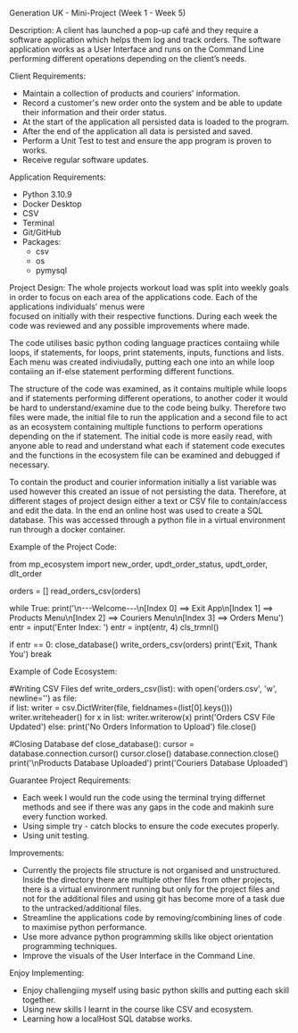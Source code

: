 Generation UK - Mini-Project (Week 1 - Week 5)

Description:
A client has launched a pop-up café and they require a software application which helps them log and track orders. The software application works as a User Interface 
and runs on the Command Line performing different operations depending on the client’s needs. 

Client Requirements:
- Maintain a collection of products and couriers' information.
- Record a customer's new order onto the system and be able to update their information and their order status.
- At the start of the application all persisted data is loaded to the program.
- After the end of the application all data is persisted and saved. 
- Perform a Unit Test to test and ensure the app program is proven to works.
- Receive regular software updates.

Application Requirements:
- Python 3.10.9
- Docker Desktop
- CSV 
- Terminal
- Git/GitHub
- Packages:
  - csv
  - os
  - pymysql

Project Design:
The whole projects workout load was split into weekly goals in order to focus on each area of the applications code. Each of the applications individuals’ menus were  
focused on initially with their respective functions. During each week the code was reviewed and any possible improvements where made.

The code utilises basic python coding language practices contaiing while loops, if statements, for loops, print statements, inputs, functions and lists. Each menu was created indiviudally, putting each one into an while loop contaiing an if-else statement performing different functions.  

The structure of the code was examined, as it contains multiple while loops and if statements performing different operations, to another coder it would be hard 
to understand/examine due to the code being bulky. Therefore two files were made, the initial file to run the application and a second file to act as an ecosystem 
containing multiple functions to perform operations depending on the if statement. The initial code is more easily read, with anyone able to read and understand what
each if statement code executes and the functions in the ecosystem file can be examined and debugged if necessary. 

To contain the product and courier information initially a list variable was used however this created an issue of not persisting the data. Therefore, at different 
stages of project design either a text or CSV file to contain/access and edit the data. In the end an online host was used to create a SQL database. This was accessed
through a python file in a virtual environment run through a docker container. 

Example of the Project Code:

from mp_ecosystem import new_order, updt_order_status, updt_order, dlt_order

orders = []
read_orders_csv(orders)

while True:
  print('\n---Welcome---\n[Index 0] ==> Exit App\n[Index 1] ==> Products Menu\n[Index 2] ==> Couriers Menu\n[Index 3] ==> Orders Menu')
  entr = input('Enter Index: ')
  entr = inpt(entr, 4)
  cls_trmnl()

  if entr == 0:
    close_database()
    write_orders_csv(orders)
    print('Exit, Thank You')
    break

Example of Code Ecosystem:

#Writing CSV Files
def write_orders_csv(list):
    with open('orders.csv', 'w', newline='') as file:    
        if list:
            writer = csv.DictWriter(file, fieldnames=(list[0].keys()))    
            writer.writeheader()
            for x in list:
                writer.writerow(x)
            print('Orders CSV File Updated')
        else:
            print('No Orders Information to Upload')
    file.close()

#Closing Database
def close_database():
    cursor = database.connection.cursor()
    cursor.close()
    database.connection.close()
    print('\nProducts Database Uploaded')
    print('Couriers Database Uploaded')

Guarantee Project Requirements:
- Each week I would run the code using the terminal trying differnet methods and see if there was any gaps in the code and makinh sure every function worked.
- Using simple try - catch blocks to ensure the code executes properly. 
- Using unit testing. 

Improvements:
- Currently the projects file structure is not organised and unstructured. Inside the directory there are multiple other files from other projects, there is a virtual 
  environment running but only for the project files and not for the additional files and using git has become more of a task due to the untracked/additional files.
- Streamline the applications code by removing/combining lines of code to maximise python performance.
- Use more advance python programming skills like object orientation programming techniques. 
- Improve the visuals of the User Interface in the Command Line. 

Enjoy Implementing:
- Enjoy challengiing myself using basic python skills and putting each skill together. 
- Using new skills I learnt in the course like CSV and ecosystem. 
- Learning how a localHost SQL databse works. 
